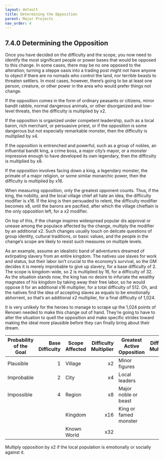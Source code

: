 ```yaml
---
layout: default
title: Determining the Opposition
parent: Major Projects
nav_order: 4
---
```


## 7.4.0 Determining the Opposition

Once you have decided on the difficulty and the scope, you now need to identify the most significant people or power bases that would be opposed to this change.
In some cases, there may be no one opposed to the alteration; turning a steppe oasis into a trading post might not have anyone to object if there are no nomads who control the land, nor terrible beasts to threaten settlers.
In most cases, however, there’s going to be at least one person, creature, or other power in the area who would prefer things not change.

If the opposition comes in the form of ordinary peasants or citizens, minor bandit rabble, normal dangerous animals, or other disorganized and low-level threats, then the difficulty is multiplied by x2.

If the opposition is organized under competent leadership, such as a local baron, rich merchant, or persuasive priest, or if the opposition is some dangerous but not especially remarkable monster, then the difficulty is multiplied by x4.

If the opposition is entrenched and powerful, such as a group of nobles, an influential bandit king, a crime boss, a major city’s mayor, or a monster impressive enough to have developed its own legendary, then the difficulty is multiplied by x8.

If the opposition involves facing down a king, a legendary monster, the primate of a major religion, or some similar monarchic power, then the difficulty is multiplied by x16.

When measuring opposition, only the greatest opponent counts.
Thus, if the king, the nobility, and the local village chief all hate an idea, the difficulty modifier is x16.
If the king is then persuaded to relent, the difficulty modifier becomes x8, until the barons are pacified, after which the village chieftain is the only opposition left, for a x2 modifier.

On top of this, if the change inspires widespread popular dis approval or unease among the populace affected by the change, multiply the modifier by an additional x2.
Such changes usually touch on delicate questions of group identity, cultural traditions, or basic values, and the people in the change’s scope are likely to resist such measures on multiple levels.

As an example, assume an idealistic band of adventurers dreamed of extirpating slavery from an entire kingdom.
The natives use slaves for work and status, but their labor isn’t crucial to the economy’s survival, so the GM decides it is merely improbable to give up slavery, for a base difficulty of 2.
The scope is kingdom-wide, so 2 is multiplied by 16, for a difficulty of 32.
As the situation stands now, the king has no desire to infuriate the wealthy magnates of his kingdom by taking away their free labor, so he would oppose it for an additional x16 multiplier, for a total difficulty of 512.
Oh, and the natives find the idea of accepting slaves as equals to be emotionally abhorrent, so that’s an additional x2 multiplier, for a final difficulty of 1,024.

It is very unlikely for the heroes to manage to scrape up the 1,024 points of Renown needed to make this change out of hand.
They’re going to have to alter the situation to quell the opposition and make specific strides toward making the ideal more plausible before they can finally bring about their dream.

| Probability of the Goal | Base Difficulty | Scope Affected | Difficulty Multiplier | Greatest Active Opposition | Difficulty Multiplier |
| ----------------------- | --------------: | -------------- | --------------------: | -------------------------- | --------------------: |
| Plausible               |               1 | Village        |                    x2 | Minor figures              |                    x2 |
| Improbable              |               2 | City           |                    x4 | Local leaders              |                    x4 |
| Impossible              |               4 | Region         |                    x8 | Major noble or beast       |                    x8 |
|                         |                 | Kingdom        |                   x16 | King or famed monster      |                   x16 |
|                         |                 | Known World    |                   x32 |                            |                       |

Multiply opposition by x2 if the local population is emotionally or socially against it.
